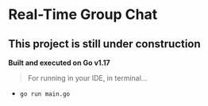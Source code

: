 # Real-Time Group Chat

**This project is still under construction**
-
**Built and executed on Go v1.17**

>For running in your IDE, in terminal...
>
* `go run main.go`